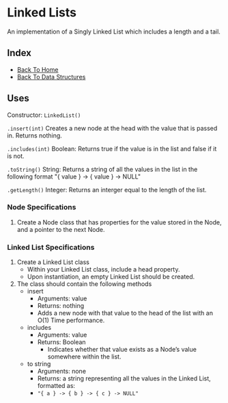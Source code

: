 # Linked Lists

An implementation of a Singly Linked List which includes a length and a tail.

## Index

- [Back To Home](../../../../../../../../README.md)
- [Back To Data Structures](../../../../../../README.md)

## Uses

Constructor: `LinkedList()`

`.insert(int)` Creates a new node at the head with the value that is passed in. Returns nothing.

`.includes(int)` Boolean: Returns true if the value is in the list and false if it is not.

`.toString()` String: Returns a string of all the values in the list in the following format "{ value } -> { value } -> NULL"

`.getLength()` Integer: Returns an interger equal to the length of the list.

### Node Specifications

1. Create a Node class that has properties for the value stored in the Node, and a pointer to the next Node.

### Linked List Specifications

1. Create a Linked List class
   - Within your Linked List class, include a head property.
   - Upon instantiation, an empty Linked List should be created.
2. The class should contain the following methods
   - insert
     - Arguments: value
     - Returns: nothing
     - Adds a new node with that value to the head of the list with an O(1) Time performance.
   - includes
     - Arguments: value
     - Returns: Boolean
       - Indicates whether that value exists as a Node’s value somewhere within the list.
   - to string
     - Arguments: none
     - Returns: a string representing all the values in the Linked List, formatted as:
     - `"{ a } -> { b } -> { c } -> NULL"`
